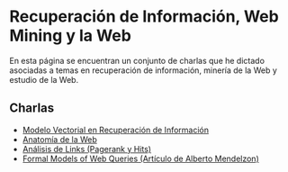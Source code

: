 
# Recuperación de Información, Web Mining y la Web

En esta página se encuentran un conjunto de charlas que he dictado asociadas a temas en recuperación de información, minería de la Web y estudio de la Web.

## Charlas

* [Modelo Vectorial en Recuperación de Información](irintro.pdf)
* [Anatomía de la Web](anatoweb.pdf)
* [Análisis de Links (Pagerank y Hits)](linkanal.pdf)
* [Formal Models of Web Queries (Artículo de Alberto Mendelzon)](mendelzon.pdf)

